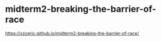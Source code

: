 # midterm2-breaking-the-barrier-of-race

https://xzceric.github.io/midterm2-breaking-the-barrier-of-race/
